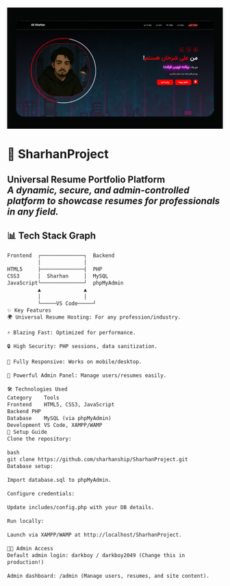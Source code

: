 ![logo](https://github.com/sharhanship/sharhanproject/blob/main/content/mypic/picsharhanresume.png)
# 📄 SharhanProject  
**Universal Resume Portfolio Platform**  
*A dynamic, secure, and admin-controlled platform to showcase resumes for professionals in any field.*  
---

## 📊 Tech Stack Graph  

```plaintext
Frontend  ┌──────────────┐  Backend  
          │              │            
HTML5     ├──────────────┤  PHP  
CSS3      │  Sharhan     │  MySQL  
JavaScript└──────────────┘  phpMyAdmin  
          ▲              ▲            
          │              │            
          └─────VS Code─────┘  
✨ Key Features
🌍 Universal Resume Hosting: For any profession/industry.

⚡ Blazing Fast: Optimized for performance.

🔒 High Security: PHP sessions, data sanitization.

📱 Fully Responsive: Works on mobile/desktop.

👑 Powerful Admin Panel: Manage users/resumes easily.

🛠️ Technologies Used
Category	Tools
Frontend	HTML5, CSS3, JavaScript
Backend	PHP
Database	MySQL (via phpMyAdmin)
Development	VS Code, XAMPP/WAMP
🚀 Setup Guide
Clone the repository:

bash
git clone https://github.com/sharhanship/SharhanProject.git  
Database setup:

Import database.sql to phpMyAdmin.

Configure credentials:

Update includes/config.php with your DB details.

Run locally:

Launch via XAMPP/WAMP at http://localhost/SharhanProject.

👨‍💻 Admin Access
Default admin login: darkboy / darkboy2049 (Change this in production!)

Admin dashboard: /admin (Manage users, resumes, and site content).
